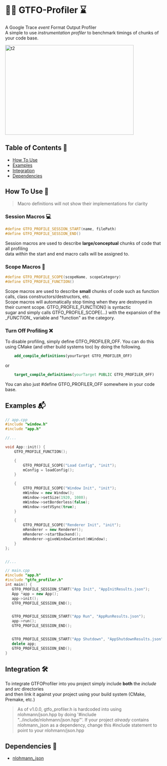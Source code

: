 # 🏃‍♂️ GTFO-Profiler ⌛

A Google Trace _event_ Format Output Profiler <br>
A simple to use _instrumentation profiler_ to benchmark timings of chunks of your code base.

<img width="413" height="288" alt="t2" src="https://github.com/user-attachments/assets/2ae4def2-8ed4-49a5-b3af-503dac6b5b47" />

## Table of Contents 📑

- [How To Use](#how-to-use)
- [Examples](#examples)
- [Integration](#integration)
- [Dependencies](#dependencies)

## How To Use 🤖

> Macro definitions will not show their implementations for clarity

### Session Macros 💻

```C++
#define GTFO_PROFILE_SESSION_START(name, filePath)
#define GTFO_PROFILE_SESSION_END()
```

Session macros are used to describe **large/conceptual** chunks of code that all profiling <br>
data _within_ the start and end macro calls will be assigned to.

### Scope Macros 🔭

```C++
#define GTFO_PROFILE_SCOPE(scopeName, scopeCategory)
#define GTFO_PROFILE_FUNCTION()
```

Scope macros are used to describe **small** chunks of code such as function calls, class constructors/destructors, etc. <br> 
Scope macros will automatically stop timing when they are destroyed in their current scope. GTFO_PROFILE_FUNCTION() is syntactic <br>
sugar and simply calls GTFO_PROFILE_SCOPE(...) with the expansion of the \__FUNCTION__ variable and "function" as the category. 

### Turn Off Profiling ❌

To disable profiling, simply define GTFO_PROFILER_OFF. You can do this using CMake (and other build systems too) by doing the following.

```cmake
    add_compile_definitions(yourTarget GTFO_PROFILER_OFF)
```

or

```cmake
    target_compile_definitions(yourTarget PUBLIC GTFO_PROFILER_OFF)
```

You can also just #define GTFO_PROFILER_OFF somewhere in your code base.

## Examples 📬

```C++
// app.cpp
#include "window.h"
#include "app.h"

//...

void App::init() {
    GTFO_PROFILE_FUNCTION();

    {
        GTFO_PROFILE_SCOPE("Load Config", "init");
        mConfig = loadConfig();
    }

    {
        GTFO_PROFILE_SCOPE("Window Init", "init");
        mWindow = new Window();
        mWindow->setSize(1920, 1080);
        mWindow->setBorderless(false);
        mWindow->setVSync(true);
    }

    {
        GTFO_PROFILE_SCOPE("Renderer Init", "init");
        mRenderer = new Renderer();
        mRenderer->startBackend();
        mRenderer->giveWindowContext(mWindow);
    }
};


//...

// main.cpp
#include "app.h"
#include "gtfo_profiler.h"
int main() {
   GTFO_PROFILE_SESSION_START("App Init", "AppInitResults.json"); 
   App *app = new App();
   app->init();
   GTFO_PROFILE_SESSION_END(); 


   GTFO_PROFILE_SESSION_START("App Run", "AppRunResults.json"); 
   app->run(); 
   GTFO_PROFILE_SESSION_END(); 


   GTFO_PROFILE_SESSION_START("App Shutdown", "AppShutdownResults.json"); 
   delete app;
   GTFO_PROFILE_SESSION_END(); 
}
```

## Integration 🛠

To integrate GTFOProfiler into you project simply include **both** the _include_ and _src_ directories <br>
and then link it against your project using your build system (CMake, Premake, etc.)
> As of v1.0.0, gtfo_profiler.h is hardcoded into using nlohmann/json.hpp by doing '#include "../include/nlohmann/json.hpp"'.
> If your project _already_ contains nlohmann_json as a dependency, change this #include statement to point to your nlohmann/json.hpp

## Dependencies 🧰

- [nlohmann_json](https://github.com/nlohmann/json)
